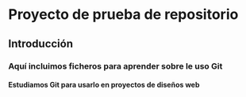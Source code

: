 # Proyecto de prueba de repositorio
## Introducción
### Aquí incluimos ficheros para aprender sobre le uso Git
#### Estudiamos Git para usarlo en proyectos de diseños web
